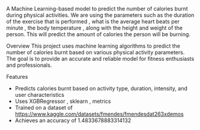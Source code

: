 A Machine Learning-based model to predict the number of calories burnt during physical activities. We are using the parameters such as the duration of the exercise that is performed , what is the average heart beats per minute , the body temperature , along with the height and weight of the person. This will predict the amount of calories the person will be burning.

Overview
This project uses machine learning algorithms to predict the number of calories burnt based on various physical activity parameters. The goal is to provide an accurate and reliable model for fitness enthusiasts and professionals.

Features
- Predicts calories burnt based on activity type, duration, intensity, and user characteristics
- Uses XGBRegressor , sklearn , metrics
- Trained on a dataset of https://www.kaggle.com/datasets/fmendes/fmendesdat263xdemos
- Achieves an accuracy of  1.4833678883314132 
